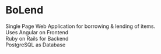 # BoLend
Single Page Web Application for borrowing & lending of items.<br>
Uses Angular on Frontend<br>
Ruby on Rails for Backend<br>
PostgreSQL as Database<br>

